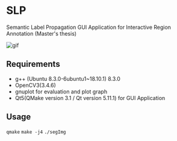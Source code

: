 # SLP
Semantic Label Propagation GUI Application for Interactive Region Annotation (Master's thesis)

![gif](https://github.com/kuboyoo/SLP/blob/master/assets/demo_SLP.gif)

## Requirements
* g++ (Ubuntu 8.3.0-6ubuntu1~18.10.1) 8.3.0
* OpenCV3(3.4.6)
* gnuplot for evaluation and plot graph
* Qt5(QMake version 3.1 / Qt version 5.11.1) for GUI Application

## Usage
`qmake`
`make -j4`
`./segImg`
